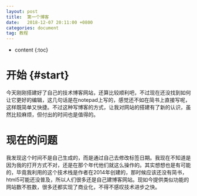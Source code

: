 ```yaml
---
layout: post
title:  第一个博客
date:   2018-12-07 20:11:00 +0800
categories: document
tag: 教程
---
```


* content
{:toc}


开始			{#start}
===================================
今天刚刚搭建好了自己的技术博客网站，还算比较顺利吧，不过现在还没找到如何让它更好的编辑，这几句话是在notepad上写的，感觉还不如在简书上直接写呢，这样既简单又快捷。不过这种写博客的方式，让我对网站的搭建有了新的认识，虽然比较麻烦，但付出的时间也是值得的。


现在的问题		
====================================
我发现这个时间不是自己生成的，而是通过自己去修改标签日期。我现在不知道是因为我的打开方式不对，还是在那个年代他们就这么操作的。其实想想也是有可能的，毕竟我利用的这个技术栈是作者在2014年创建的，那时候应该还没有简书，html5可能还没普及，所以人们很多还是自己建博客网站。现如今提供类似功能的网站数不胜数，很多还都实现了商业化，不得不感叹技术进步之快。